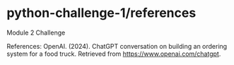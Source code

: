 # python-challenge-1/references
Module 2 Challenge


References:
OpenAI. (2024). ChatGPT conversation on building an ordering system for a food truck. Retrieved from https://www.openai.com/chatgpt.

